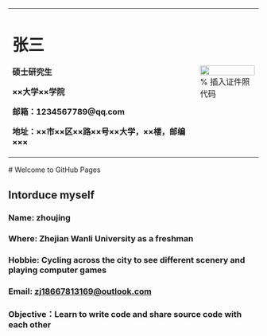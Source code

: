 <table border="0">
  <tr>
    <td width="75%">
      <h1>张三</h1>
      <p><b>硕士研究生</b></p>
      <p><b>××大学××学院</b></p>
      <p><b>邮箱：1234567789@qq.com</b></p>
      <p><b>地址：××市××区××路××号××大学，××楼，邮编×××</b></p>
    </td>
    <td width="25%">
      <img src="/zhengjianzhao.jpg" width="100%">      % 插入证件照代码
    </td>
  </tr>
</table># Welcome to GitHub Pages

## Intorduce myself
### Name: zhoujing

### Where: Zhejian Wanli University as a freshman

### Hobbie: Cycling across the city to see different scenery and playing computer games

### Email: zj18667813169@outlook.com

### Objective：Learn to write code and share source code with each other
  

